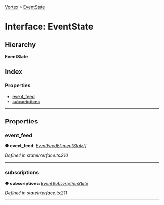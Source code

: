 [Vortex](../README.md) > [EventState](../interfaces/eventstate.md)

# Interface: EventState

## Hierarchy

**EventState**

## Index

### Properties

* [event_feed](eventstate.md#event_feed)
* [subscriptions](eventstate.md#subscriptions)

---

## Properties

<a id="event_feed"></a>

###  event_feed

**● event_feed**: *[EventFeedElementState](eventfeedelementstate.md)[]*

*Defined in stateInterface.ts:210*

___
<a id="subscriptions"></a>

###  subscriptions

**● subscriptions**: *[EventSubscriptionState](eventsubscriptionstate.md)*

*Defined in stateInterface.ts:211*

___

